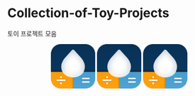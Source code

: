 # Collection-of-Toy-Projects
토이 프로젝트 모음



<div align="center">
    <img src="./images/AppIcon.png" width="100">
    <img src="./images/AppIcon.png" width="100">
    <img src="./images/AppIcon.png" width="100">
</div>
